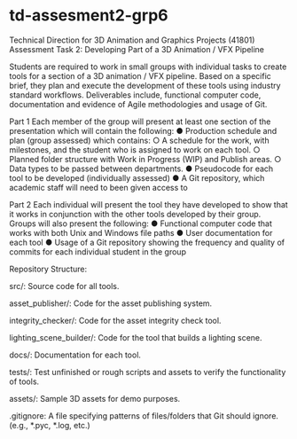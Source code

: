 # td-assesment2-grp6
Technical Direction for 3D Animation and Graphics Projects (41801) Assessment Task 2: Developing Part of a 3D Animation / VFX Pipeline

Students are required to work in small groups with individual tasks to create tools for a section of
a 3D animation / VFX pipeline. Based on a specific brief, they plan and execute the development
of these tools using industry standard workflows. Deliverables include, functional computer code,
documentation and evidence of Agile methodologies and usage of Git.

Part 1
Each member of the group will present at least one section of the presentation which will contain
the following:
● Production schedule and plan (group assessed) which contains:
   ○ A schedule for the work, with milestones, and the student who is assigned to work
   on each tool.
   ○ Planned folder structure with Work in Progress (WIP) and Publish areas.
   ○ Data types to be passed between departments.
● Pseudocode for each tool to be developed (individually assessed)
● A Git repository, which academic staff will need to been given access to

Part 2
Each individual will present the tool they have developed to show that it works in conjunction with the
other tools developed by their group.
Groups will also present the following:
● Functional computer code that works with both Unix and Windows file paths
● User documentation for each tool
● Usage of a Git repository showing the frequency and quality of commits for each individual
student in the group

Repository Structure:

  src/: Source code for all tools.
  
   asset_publisher/: Code for the asset publishing system.
    
   integrity_checker/: Code for the asset integrity check tool.
    
   lighting_scene_builder/: Code for the tool that builds a lighting scene.
    
  docs/: Documentation for each tool.
  
  tests/: Test unfinished or rough scripts and assets to verify the functionality of tools.
  
  assets/: Sample 3D assets for demo purposes.
  
  .gitignore: A file specifying patterns of files/folders that Git should ignore. (e.g., *.pyc, *.log, etc.)
